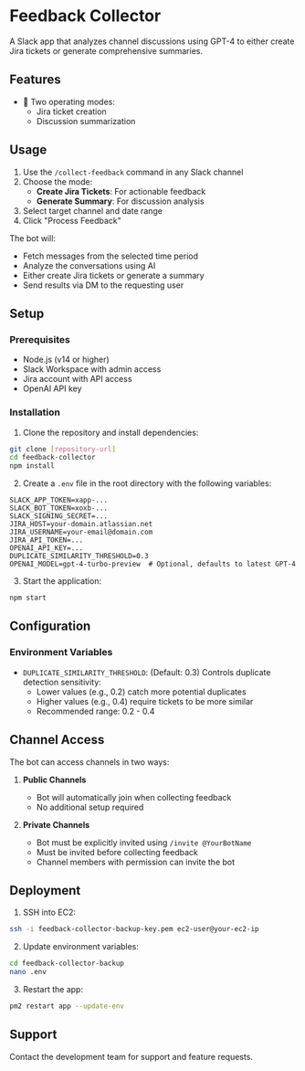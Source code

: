 # Feedback Collector

A Slack app that analyzes channel discussions using GPT-4 to either create Jira tickets or generate comprehensive summaries.

## Features

- 🤖 Two operating modes:
  - Jira ticket creation
  - Discussion summarization

## Usage

1. Use the `/collect-feedback` command in any Slack channel
2. Choose the mode:
   - **Create Jira Tickets**: For actionable feedback
   - **Generate Summary**: For discussion analysis
3. Select target channel and date range
4. Click "Process Feedback"

The bot will:
- Fetch messages from the selected time period
- Analyze the conversations using AI
- Either create Jira tickets or generate a summary
- Send results via DM to the requesting user

## Setup

### Prerequisites

- Node.js (v14 or higher)
- Slack Workspace with admin access
- Jira account with API access
- OpenAI API key

### Installation

1. Clone the repository and install dependencies:
```bash
git clone [repository-url]
cd feedback-collector
npm install
```

2. Create a `.env` file in the root directory with the following variables:
```env
SLACK_APP_TOKEN=xapp-...
SLACK_BOT_TOKEN=xoxb-...
SLACK_SIGNING_SECRET=...
JIRA_HOST=your-domain.atlassian.net
JIRA_USERNAME=your-email@domain.com
JIRA_API_TOKEN=...
OPENAI_API_KEY=...
DUPLICATE_SIMILARITY_THRESHOLD=0.3
OPENAI_MODEL=gpt-4-turbo-preview  # Optional, defaults to latest GPT-4
```

3. Start the application:
```bash
npm start
```

## Configuration

### Environment Variables

- `DUPLICATE_SIMILARITY_THRESHOLD`: (Default: 0.3) Controls duplicate detection sensitivity:
  - Lower values (e.g., 0.2) catch more potential duplicates
  - Higher values (e.g., 0.4) require tickets to be more similar
  - Recommended range: 0.2 - 0.4

## Channel Access

The bot can access channels in two ways:

1. **Public Channels**
   - Bot will automatically join when collecting feedback
   - No additional setup required

2. **Private Channels**
   - Bot must be explicitly invited using `/invite @YourBotName`
   - Must be invited before collecting feedback
   - Channel members with permission can invite the bot

## Deployment

1. SSH into EC2:
```bash
ssh -i feedback-collector-backup-key.pem ec2-user@your-ec2-ip
```

2. Update environment variables:
```bash
cd feedback-collector-backup
nano .env
```

3. Restart the app:
```bash
pm2 restart app --update-env
```

## Support

Contact the development team for support and feature requests.
